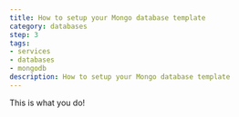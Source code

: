 ```yaml
---
title: How to setup your Mongo database template
category: databases
step: 3
tags:
- services
- databases
- mongodb
description: How to setup your Mongo database template
---
```


This is what you do!
